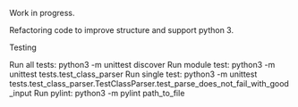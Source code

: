 Work in progress.

Refactoring code to improve structure and support python 3.

Testing

Run all tests: python3 -m unittest discover
Run module test: python3 -m unittest tests.test_class_parser
Run single test: python3 -m unittest tests.test_class_parser.TestClassParser.test_parse_does_not_fail_with_good_input
Run pylint: python3 -m pylint path_to_file
